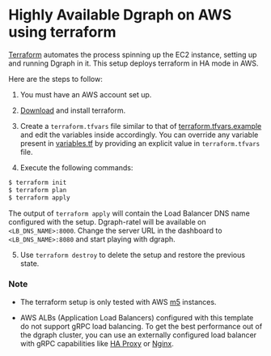 # Highly Available Dgraph on AWS using terraform

[Terraform](https://terraform.io/) automates the process spinning up the EC2 instance, setting up and running Dgraph in it.
This setup deploys terraform in HA mode in AWS.

Here are the steps to follow:

1. You must have an AWS account set up.

2. [Download](https://terraform.io/downloads.html) and install terraform.

3. Create a `terraform.tfvars` file similar to that of [terraform.tfvars.example](./terraform.tfvars.example) and edit the variables inside accordingly.
You can override any variable present in [variables.tf](./variables.tf) by providing an explicit value in `terraform.tfvars` file.

4. Execute the following commands:

```sh
$ terraform init
$ terraform plan
$ terraform apply
```

The output of `terraform apply` will contain the Load Balancer DNS name configured with the setup. Dgraph-ratel will be available on `<LB_DNS_NAME>:8000`.
Change the server URL in the dashboard to `<LB_DNS_NAME>:8080` and start playing with dgraph.

5. Use `terraform destroy` to delete the setup and restore the previous state.

### Note

* The terraform setup is only tested with AWS [m5](https://aws.amazon.com/ec2/instance-types/m5/) instances.

* AWS ALBs (Application Load Balancers) configured with this template do not support gRPC load balancing. To get the best performance out of the dgraph cluster, you can use an externally configured load balancer with gRPC capabilities like [HA Proxy](https://www.haproxy.com/blog/haproxy-1-9-2-adds-grpc-support/) or [Nginx](https://www.nginx.com/blog/nginx-1-13-10-grpc/).
